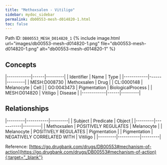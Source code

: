 ```yaml
---
title: "Methoxsalen - Vitiligo"
sidebar: mydoc_sidebar
permalink: db00553-mesh-d014820-1.html
toc: false 
---
```



Path ID: `DB00553_MESH_D014820_1`
{% include image.html url="images/db00553-mesh-d014820-1.png" file="db00553-mesh-d014820-1.png" alt="db00553-mesh-d014820-1" %}

## Concepts

|------------|------|---------|
| Identifier | Name | Type    |
|------------|------|---------|
| MESH:D008730 | Methoxsalen | Drug |
| CL:0000148 | Melanocyte | Cell |
| GO:0043473 | Pigmentation | BiologicalProcess |
| MESH:D014820 | Vitiligo | Disease |
|------------|------|---------|

## Relationships

|---------|-----------|---------|
| Subject | Predicate | Object  |
|---------|-----------|---------|
| Methoxsalen | POSITIVELY REGULATES | Melanocyte |
| Melanocyte | POSITIVELY REGULATES | Pigmentation |
| Pigmentation | NEGATIVELY CORRELATED WITH | Vitiligo |
|---------|-----------|---------|

Reference: [https://go.drugbank.com/drugs/DB00553#mechanism-of-action](https://go.drugbank.com/drugs/DB00553#mechanism-of-action){:target="_blank"}